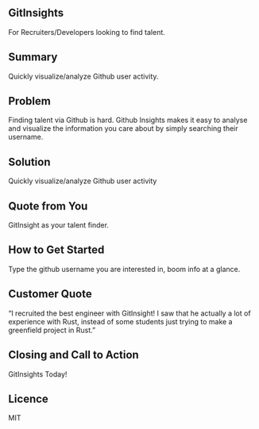## GitInsights ##
For Recruiters/Developers looking to find talent.

## Summary ##
Quickly visualize/analyze Github user activity.

## Problem ##
Finding talent via Github is hard. Github Insights makes it easy to analyse and visualize the information you care about by simply searching their username.

## Solution ##
Quickly visualize/analyze Github user activity

## Quote from You ##
GitInsight as your talent finder.

## How to Get Started ##
Type the github username you are interested in, boom info at a glance.

## Customer Quote ##
“I recruited the best engineer with GitInsight! I saw that he actually a lot of experience with Rust, instead of some students just trying to make a greenfield project in Rust.”

## Closing and Call to Action ##
GitInsights Today!

## Licence
MIT